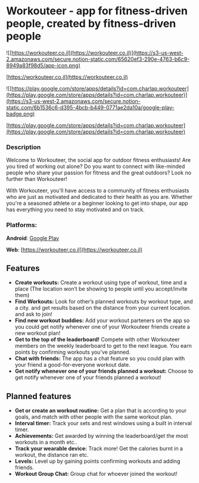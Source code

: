 # Workouteer - app for fitness-driven people, created by fitness-driven people

![[https://workouteer.co.il](https://workouteer.co.il)](https://s3-us-west-2.amazonaws.com/secure.notion-static.com/65620ef3-290e-4763-b6c9-8949a83f98d5/app-icon.png)

[https://workouteer.co.il](https://workouteer.co.il)

![[https://play.google.com/store/apps/details?id=com.charlap.workouteer](https://play.google.com/store/apps/details?id=com.charlap.workouteer)](https://s3-us-west-2.amazonaws.com/secure.notion-static.com/6b1536c6-d395-4bcb-b449-0771ae2da10a/google-play-badge.png)

[https://play.google.com/store/apps/details?id=com.charlap.workouteer](https://play.google.com/store/apps/details?id=com.charlap.workouteer)

### Description

Welcome to Workouteer, the social app for outdoor fitness enthusiasts! Are you tired of working out alone? Do you want to connect with like-minded people who share your passion for fitness and the great outdoors? Look no further than Workouteer!

With Workouteer, you'll have access to a community of fitness enthusiasts who are just as motivated and dedicated to their health as you are. Whether you're a seasoned athlete or a beginner looking to get into shape, our app has everything you need to stay motivated and on track.

### **Platforms:**

**Android**: [Google Play](https://play.google.com/store/apps/details?id=com.charlap.workouteer)

**Web**: [https://workouteer.co.il](https://workouteer.co.il)

## Features

- **Create workouts:** Create a workout using type of workout, time and a place (The location won’t be showing to people until you accept/invite them)
- **Find Workouts:** Look for other’s planned workouts by workout type, and a city. and get results based on the distance from your current location. and ask to join!
- **Find new workout buddies:** Add your workout parteners on the app so you could get notify whenever one of your Workouteer friends create a new workout plan!
- **Get to the top of the leaderboard!** Compete with other Workouteer members on the weekly leaderboard to get to the next league. You earn points by confirming workouts you’ve planned.
- **Chat with friends:** The app has a chat feature so you could plan with your friend a good-for-everyone workout date.
- **Get notify whenever one of your friends planned a workout:** Choose to get notify whenever one of your friends planned a workout!

## Planned features

- **Get or create an workout routine:** Get a plan that is according to your goals, and match with other people with the same workout plan.
- **Interval timer:** Track your sets and rest windows using a built in interval timer.
- **Achievements:** Get awarded by winning the leaderboard/get the most workouts in a month etc..
- **Track your wearable device:** Track more! Get the calories burnt in a workout, the distance ran etc.
- **Levels:** Level up by gaining points confirming workouts and adding friends.
- **Workout Group Chat:** Group chat for whoever joined the workout!
